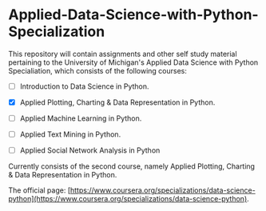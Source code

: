 # Applied-Data-Science-with-Python-Specialization

This repository will contain assignments and other self study material pertaining to the University of Michigan's Applied Data Science with Python Specialiation, which consists of the following courses:

- [ ] Introduction to Data Science in Python.
- [x] Applied Plotting, Charting & Data Representation in Python.
- [ ] Applied Machine Learning in Python.
- [ ] Applied Text Mining in Python.
- [ ] Applied Social Network Analysis in Python


Currently consists of the second course, namely Applied Plotting, Charting & Data Representation in Python.


The official page: [https://www.coursera.org/specializations/data-science-python](https://www.coursera.org/specializations/data-science-python).
